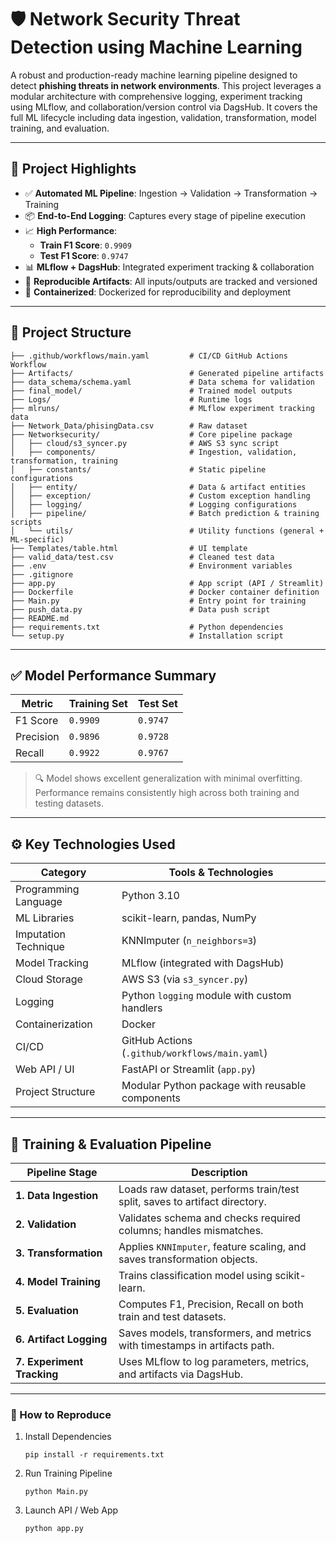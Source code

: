 # 🛡️ Network Security Threat Detection using Machine Learning

A robust and production-ready machine learning pipeline designed to detect **phishing threats in network environments**. This project leverages a modular architecture with comprehensive logging, experiment tracking using MLflow, and collaboration/version control via DagsHub. It covers the full ML lifecycle including data ingestion, validation, transformation, model training, and evaluation.

---

## 🚀 Project Highlights

- ✅ **Automated ML Pipeline**: Ingestion → Validation → Transformation → Training
- 📦 **End-to-End Logging**: Captures every stage of pipeline execution
- 📈 **High Performance**:  
  - **Train F1 Score**: `0.9909`  
  - **Test F1 Score**: `0.9747`
- 📊 **MLflow + DagsHub**: Integrated experiment tracking & collaboration
- 🧪 **Reproducible Artifacts**: All inputs/outputs are tracked and versioned
- 🐳 **Containerized**: Dockerized for reproducibility and deployment

---

## 📂 Project Structure

```plaintext
├── .github/workflows/main.yaml         # CI/CD GitHub Actions Workflow
├── Artifacts/                          # Generated pipeline artifacts
├── data_schema/schema.yaml             # Data schema for validation
├── final_model/                        # Trained model outputs
├── Logs/                               # Runtime logs
├── mlruns/                             # MLflow experiment tracking data
├── Network_Data/phisingData.csv        # Raw dataset
├── Networksecurity/                    # Core pipeline package
│   ├── cloud/s3_syncer.py              # AWS S3 sync script
│   ├── components/                     # Ingestion, validation, transformation, training
│   ├── constants/                      # Static pipeline configurations
│   ├── entity/                         # Data & artifact entities
│   ├── exception/                      # Custom exception handling
│   ├── logging/                        # Logging configurations
│   ├── pipeline/                       # Batch prediction & training scripts
│   └── utils/                          # Utility functions (general + ML-specific)
├── Templates/table.html                # UI template
├── valid_data/test.csv                 # Cleaned test data
├── .env                                # Environment variables
├── .gitignore
├── app.py                              # App script (API / Streamlit)
├── Dockerfile                          # Docker container definition
├── Main.py                             # Entry point for training
├── push_data.py                        # Data push script
├── README.md
├── requirements.txt                    # Python dependencies
└── setup.py                            # Installation script
```

---

## ✅ Model Performance Summary

| Metric       | Training Set | Test Set  |
|--------------|--------------|-----------|
| F1 Score     | `0.9909`     | `0.9747`  |
| Precision    | `0.9896`     | `0.9728`  |
| Recall       | `0.9922`     | `0.9767`  |

> 🔍 Model shows excellent generalization with minimal overfitting. Performance remains consistently high across both training and testing datasets.

---

## ⚙️ Key Technologies Used

| Category             | Tools & Technologies                                                   |
|----------------------|------------------------------------------------------------------------|
| Programming Language | Python 3.10                                                            |
| ML Libraries         | scikit-learn, pandas, NumPy                                            |
| Imputation Technique | KNNImputer (`n_neighbors=3`)                                           |
| Model Tracking       | MLflow (integrated with DagsHub)                                       |
| Cloud Storage        | AWS S3 (via `s3_syncer.py`)                                            |
| Logging              | Python `logging` module with custom handlers                           |
| Containerization     | Docker                                                                 |
| CI/CD                | GitHub Actions (`.github/workflows/main.yaml`)                         |
| Web API / UI         | FastAPI or Streamlit (`app.py`)                                        |
| Project Structure    | Modular Python package with reusable components                        |

---

## 🔁 Training & Evaluation Pipeline

| Pipeline Stage        | Description                                                                 |
|------------------------|----------------------------------------------------------------------------|
| **1. Data Ingestion**  | Loads raw dataset, performs train/test split, saves to artifact directory. |
| **2. Validation**      | Validates schema and checks required columns; handles mismatches.          |
| **3. Transformation**  | Applies `KNNImputer`, feature scaling, and saves transformation objects.   |
| **4. Model Training**  | Trains classification model using scikit-learn.                            |
| **5. Evaluation**      | Computes F1, Precision, Recall on both train and test datasets.            |
| **6. Artifact Logging**| Saves models, transformers, and metrics with timestamps in artifacts path. |
| **7. Experiment Tracking** | Uses MLflow to log parameters, metrics, and artifacts via DagsHub.     |

---

### 🧪 How to Reproduce

1. Install Dependencies

    ```pip install -r requirements.txt```

3. Run Training Pipeline

    ```python Main.py```

5. Launch API / Web App

    ```python app.py```
